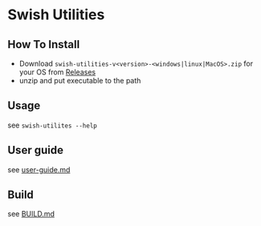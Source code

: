 # Swish Utilities #

## How To Install
- Download `swish-utilities-v<version>-<windows|linux|MacOS>.zip` for your OS from [Releases](https://github.com/swish-ai/swish-utilities/releases)
- unzip and put executable to the path

## Usage
see `swish-utilites --help`

## User guide
see [user-guide.md](user-guide.md)

## Build
see [BUILD.md](BUILD.md)
